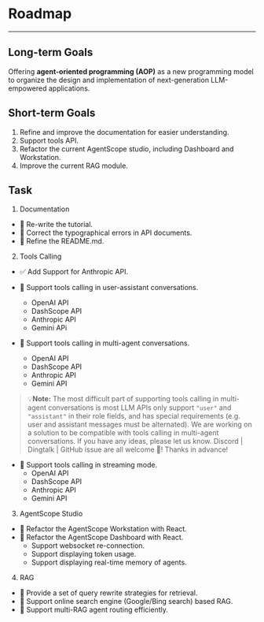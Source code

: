 # Roadmap

---

## Long-term Goals

Offering **agent-oriented programming (AOP)** as a new programming model to organize the design and implementation of next-generation LLM-empowered applications.

## Short-term Goals

1. Refine and improve the documentation for easier understanding.
2. Support tools API.
3. Refactor the current AgentScope studio, including Dashboard and Workstation.
4. Improve the current RAG module.

## Task

1. Documentation

 - 🚧 Re-write the tutorial.
 - 📝 Correct the typographical errors in API documents.
 - 📝 Refine the README.md.

2. Tools Calling

 - ✅ Add Support for Anthropic API.

 - 🚧 Support tools calling in user-assistant conversations.
   - OpenAI API
   - DashScope API
   - Anthropic API
   - Gemini APi

 - 📝 Support tools calling in multi-agent conversations.
   - OpenAI API
   - DashScope API
   - Anthropic API
   - Gemini API

> 💡**Note:** The most difficult part of supporting tools calling in multi-agent conversations is most LLM APIs only support
> `"user"` and `"assistant"` in their role fields, and has special requirements (e.g. user and assistant messages must be alternated).
> We are working on a solution to be compatible with tools calling in
> multi-agent conversations. If you have any ideas, please let us know. Discord | Dingtalk | GitHub issue are all welcome 🤗! Thanks in advance!

 - 📝 Support tools calling in streaming mode.
   - OpenAI API
   - DashScope API
   - Anthropic API
   - Gemini API

3. AgentScope Studio

 - 🚧 Refactor the AgentScope Workstation with React.
 - 📝 Refactor the AgentScope Dashboard with React.
   - Support websocket re-connection.
   - Support displaying token usage.
   - Support displaying real-time memory of agents.

4. RAG

 - 🚧 Provide a set of query rewrite strategies for retrieval.
 - 📝 Support online search engine (Google/Bing search) based RAG.
 - 📝 Support multi-RAG agent routing efficiently.
